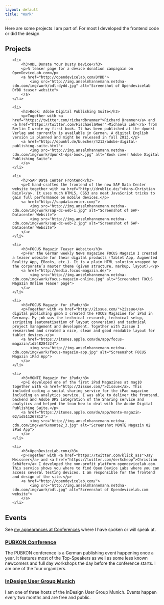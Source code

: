 ```yaml
---
layout: default
title: "Work"
---
```


Here are some projects I am part of. For most I developed the frontend code or did the design.

## Projects

<ul class="page__work">

	<li>
		<h3>ODL Donate Your Dusty Device</h3>
		<p>A teaser page for a device donation campagain on OpenDeviceLab.com</p>
		<a href="http://opendevicelab.com/DYDD">
			<img src="http://img.anselmhannemann.netdna-cdn.com/img/work/odl-dydd.jpg" alt="Screenshot of Opendevicelab DYDD teaser website">
		</a>
	</li>

	<li>
		<h3>Book: Adobe Digital Publishing Suite</h3>
		<p>Together with <a href="https://twitter.com/richardbrammer">Richard Brammer</a> and <a href="https://twitter.com/FischaelaMeer">Michaela Lehr</a> from Berlin I wrote my first book. It has been published at the dpunkt Verlag and currently is available in German. A digital English version is planned and might be released in fall 2013.</p>
		<a href="http://dpunkt.de/buecher/4213/adobe-digital-publishing-suite.html">
			<img src="http://img.anselmhannemann.netdna-cdn.com/img/work/dpunkt-dps-book.jpg" alt="Book cover Adobe Digital Publishing Suite">
		</a>
	</li>

	<li>
		<h3>SAP Data Center Frontend</h3>
		<p>I hand-crafted the frontend of the new SAP Data Center website together with <a href="http://drublic.de/">Hans-Christian Reinl</a>. It uses much HTML5, CSS3 ans neat JavaScript tricks to gain full performance on mobile devices.</p>
		<a href="http://sapdatacenter.com/">
			<img src="http://img.anselmhannemann.netdna-cdn.com/img/work/sap-dc-web-1.jpg" alt="Screenshot of SAP-Datacenter Website">
			<img src="http://img.anselmhannemann.netdna-cdn.com/img/work/sap-dc-web-2.jpg" alt="Screenshot of SAP-Datacenter Website">
		</a>
	</li>

	<li>
		<h3>FOCUS Magazin Teaser Website</h3>
		<p>For the German weekly News magazine FOCUS Magazin I created a teaser website for their digital products (Tablet App, Augmented Reality App, EBooks, etc.). It is a plain HTML solution wrapped by the corporate’s master theme (given structure, markup, layout).</p>
		<a href="http://media.focus-magazin.de/">
			<img src="http://img.anselmhannemann.netdna-cdn.com/img/work/focus-magazin-online.jpg" alt="Screenshot FOCUS Magazin Online Teaser page">
		</a>
	</li>

	<li>
		<h3>FOCUS Magazin for iPad</h3>
		<p>Together with <a href="http://2issue.com/">2issue</a> digital publishing gmbh I created the FOCUS Magazine for iPad in Germany. My job was the technical research, technical setup, scripting (automatisation of layout conversion) and technical project management and development. Together with 2issue I researched and created a nice, clean and good readable layout for tablet devices.</p>
		<a href="https://itunes.apple.com/de/app/focus-magazin/id548284324">
			<img src="http://img.anselmhannemann.netdna-cdn.com/img/work/focus-magazin-app.jpg" alt="Screenshot FOCUS Magazin iPad App">
		</a>
	</li>

	<li>
		<h3>MONTE Magazin for iPad</h3>
		<p>I developed one of the first iPad Magazines at mag10 together with <a href="http://2issue.com/">2issue</a>. This included coding a social sharing service for the iPad magazine including an analytics service. I was able to deliver the frontend, backend and Adobe DPS integration of the Sharing service and analytics and helped the team how to deal with the Adobe Digital Publishing Suite.</p>
		<a href="https://itunes.apple.com/de/app/monte-magazin-02/id511267812">
			<img src="http://img.anselmhannemann.netdna-cdn.com/img/work/monte2_3.jpg" alt="Screenshot MONTE Magazin 02 iPad App">
		</a>
	</li>

	<li>
		<h3>OpenDeviceLab.com</h3>
		<p>Together with <a href="https://twitter.com/klick_ass">Jay Meissner</a> and <a href="https://twitter.com/derSchepp">Christian Schäfer</a> I developed the non-profit platform opendevicelab.com. This service shows you where to find Open Device Labs where you can access several testing devices. I am responsible for the frontend and design of the site.</p>
		<a href="http://opendevicelab.com/">
			<img src="http://img.anselmhannemann.netdna-cdn.com/img/work/odl.jpg" alt="Screenshot of Opendevicelab.com website">
		</a>
	</li>

</ul>

## Events

See [my appearances at Conferences](/conf/) where I have spoken or will speak at.


### [PUBKON Conference](http://pubkon.eu/)

The PUBKON conference is a German publishing event happening once a year. It features most of the Top-Speakers as well as some less known newcomers and full day workshops the day before the conference starts. I am one of the four organizers.

### [InDesign User Group Munich](http://indesignusergroup.de/)

I am one of three hosts of the InDesign User Group Munich. Events happen every two months and are free and public.

